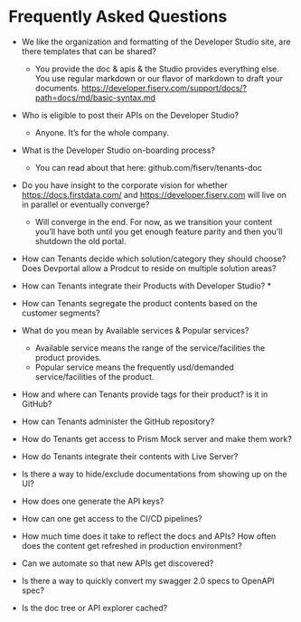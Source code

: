 # Frequently Asked Questions

* We like the organization and formatting of the Developer Studio site, are there templates that can be shared?
  * You provide the doc & apis & the Studio provides everything else.  You use regular markdown or our flavor of markdown to draft your documents. https://developer.fiserv.com/support/docs/?path=docs/md/basic-syntax.md

* Who is eligible to post their APIs on the Developer Studio?
  * Anyone.  It’s for the whole company.

* What is the Developer Studio on-boarding process?
  * You can read about that here: github.com/fiserv/tenants-doc

* Do you have insight to the corporate vision for whether https://docs.firstdata.com/ and https://developer.fiserv.com will live on in parallel or eventually converge?
  * Will converge in the end.  For now, as we transition your content you’ll have both until you get enough feature parity and then you’ll shutdown the old portal.

* How can Tenants decide which solution/category they should choose? Does Devportal allow a Prodcut to reside on multiple solution areas?

* How can Tenants integrate their Products with Developer Studio?
   *
   
* How can Tenants segregate the product contents based on the customer segments?


* What do you mean by Available services & Popular services?
   * Available service means the range of the service/facilities the product provides.
   * Popular service means the frequently usd/demanded service/facilities of the product.


* How and where can Tenants provide tags for their product? is it in GitHub?


* How can Tenants administer the GitHub repository?


* How do Tenants get access to Prism Mock server and make them work?


* How do Tenants integrate their contents with Live Server?


* Is there a way to hide/exclude documentations from showing up on the UI?


* How does one generate the API keys?


* How can one get access to the CI/CD pipelines?


* How much time does it take to reflect the docs and APIs? How often does the content get refreshed in production environment?


* Can we automate so that new APIs get discovered?


* Is there a way to quickly convert my swagger 2.0 specs to OpenAPI spec?


* Is the doc tree or API explorer cached? 
